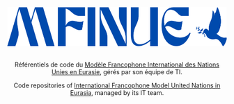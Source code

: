 <div align="center">
     <img src="https://github.com/MFINUE/.github/raw/main/profile/assets/logo.png" height=90>
     <br />
     <br />
     <p>Référentiels de code du <a href="https://www.mfinue.org/">Modèle Francophone International des Nations Unies en Eurasie</a>, gérés par son équipe de TI.</p>
     <p>Code repositories of <a href="https://www.mfinue.org/">International Francophone Model United Nations in Eurasia</a>, managed by its IT team.</p>
</div>